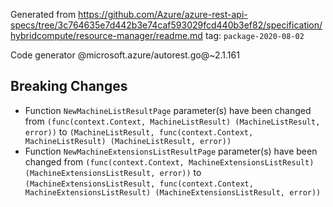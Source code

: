 Generated from https://github.com/Azure/azure-rest-api-specs/tree/3c764635e7d442b3e74caf593029fcd440b3ef82/specification/hybridcompute/resource-manager/readme.md tag: `package-2020-08-02`

Code generator @microsoft.azure/autorest.go@~2.1.161

## Breaking Changes

- Function `NewMachineListResultPage` parameter(s) have been changed from `(func(context.Context, MachineListResult) (MachineListResult, error))` to `(MachineListResult, func(context.Context, MachineListResult) (MachineListResult, error))`
- Function `NewMachineExtensionsListResultPage` parameter(s) have been changed from `(func(context.Context, MachineExtensionsListResult) (MachineExtensionsListResult, error))` to `(MachineExtensionsListResult, func(context.Context, MachineExtensionsListResult) (MachineExtensionsListResult, error))`
